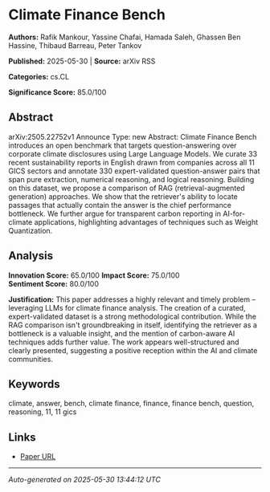 # Climate Finance Bench

**Authors:** Rafik Mankour, Yassine Chafai, Hamada Saleh, Ghassen Ben Hassine, Thibaud Barreau, Peter Tankov

**Published:** 2025-05-30 | **Source:** arXiv RSS

**Categories:** cs.CL

**Significance Score:** 85.0/100

## Abstract

arXiv:2505.22752v1 Announce Type: new 
Abstract: Climate Finance Bench introduces an open benchmark that targets question-answering over corporate climate disclosures using Large Language Models. We curate 33 recent sustainability reports in English drawn from companies across all 11 GICS sectors and annotate 330 expert-validated question-answer pairs that span pure extraction, numerical reasoning, and logical reasoning. Building on this dataset, we propose a comparison of RAG (retrieval-augmented generation) approaches. We show that the retriever's ability to locate passages that actually contain the answer is the chief performance bottleneck. We further argue for transparent carbon reporting in AI-for-climate applications, highlighting advantages of techniques such as Weight Quantization.

## Analysis

**Innovation Score:** 65.0/100
**Impact Score:** 75.0/100  
**Sentiment Score:** 80.0/100

**Justification:** This paper addresses a highly relevant and timely problem – leveraging LLMs for climate finance analysis. The creation of a curated, expert-validated dataset is a strong methodological contribution. While the RAG comparison isn't groundbreaking in itself, identifying the retriever as a bottleneck is a valuable insight, and the mention of carbon-aware AI techniques adds further value. The work appears well-structured and clearly presented, suggesting a positive reception within the AI and climate communities.

## Keywords

climate, answer, bench, climate finance, finance, finance bench, question, reasoning, 11, 11 gics

## Links

- [Paper URL](https://arxiv.org/abs/2505.22752)

---
*Auto-generated on 2025-05-30 13:44:12 UTC*
